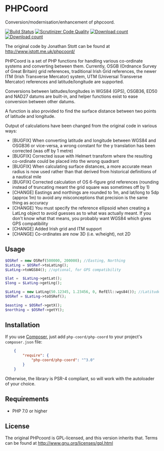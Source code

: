 PHPCoord
========

Conversion/modernisation/enhancement of phpcoord.

[![Build Status](https://travis-ci.org/dvdoug/PHPCoord.svg?branch=master)](https://travis-ci.org/dvdoug/PHPCoord)
[![Scrutinizer Code Quality](https://scrutinizer-ci.com/g/dvdoug/PHPCoord/badges/quality-score.png?b=master)](https://scrutinizer-ci.com/g/dvdoug/PHPCoord/?branch=master)
[![Download count](https://img.shields.io/packagist/dt/php-coord/php-coord.svg)](https://packagist.org/packages/php-coord/php-coord)
[![Download count](https://img.shields.io/packagist/v/php-coord/php-coord.svg)](https://packagist.org/packages/php-coord/php-coord)


The original code by Jonathan Stott can be found at http://www.jstott.me.uk/phpcoord/

PHPCoord is a set of PHP functions for handling various co-ordinate systems and converting
between them. Currently, OSGB (Ordnance Survey of Great Britain) grid references,
traditional Irish Grid references, the newer ITM (Irish Transverse Mercator) system,
UTM (Universal Transverse Mercator) references and latitude/longitude are supported.

Conversions between latitudes/longitudes in WGS84 (GPS), OSGB36, ED50 and NAD27 datums are
built-in, and helper functions exist to ease conversion between other datums. 

A function is also provided to find the surface distance between two points of latitude
and longitude.

Output of calculations have been changed from the original code in various ways:
 * [BUGFIX] When converting latitude and longitude between WGS84 and OSGB36 or vice-versa,
   a wrong constant for the y translation has been corrected (was off by 1 metre)
 * [BUGFIX] Corrected issue with Helmert transform where the resulting co-ordinate could be placed into
   the wrong quadrant
 * [BUGFIX] When calculating surface distances, a more accurate mean radius is now used rather than
   that derived from historical definitions of a nautical mile 
 * [BUGFIX] Corrected calculation of OS 6-figure grid references (rounding instead of truncating meant the
   grid square was sometimes off by 1)
 * [CHANGE] Eastings and northings are rounded to 1m, and lat/long to 5dp (approx 1m) to avoid any
   misconceptions that precision is the same thing as accuracy
 * [CHANGE] You must specify the reference ellipsoid when creating a LatLng object to avoid guesses as to what
   was actually meant. If you don't know what that means, you probably want WGS84 which gives GPS
   compatibility
 * [CHANGE] Added Irish grid and ITM support
 * [CHANGE] Co-ordinates are now 3D (i.e. w/height), not 2D

Usage
-----
```php
$OSRef = new OSRef(500000, 200000); //Easting, Northing
$LatLng = $OSRef->toLatLng();
$LatLng->toWGS84(); //optional, for GPS compatibility

$lat =  $LatLng->getLat();
$long = $LatLng->getLng();

$LatLng = new LatLng(50.12345, 1.23456, 0, RefEll::wgs84()); //Latitude, Long, height
$OSRef = $LatLng->toOSRef(); 

$easting = $OSRef->getX();
$northing = $OSRef->getY();

```

Installation
------------
If you use [Composer](http://getcomposer.org/), just add `php-coord/php-coord` to your project's `composer.json` file:
```json
    {
        "require": {
            "php-coord/php-coord": "^3.0"
        }
    }
```

Otherwise, the library is PSR-4 compliant, so will work with the autoloader of your choice.


Requirements
------------
* PHP 7.0 or higher

License
-------
The original PHPcoord is GPL-licensed, and this version inherits that. Terms can be found at http://www.gnu.org/licenses/gpl.html 
